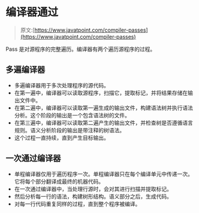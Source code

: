 # 编译器通过

> 原文:[https://www.javatpoint.com/compiler-passes](https://www.javatpoint.com/compiler-passes)

Pass 是对源程序的完整遍历。编译器有两个遍历源程序的过程。

## 多遍编译器

*   多遍编译器用于多次处理程序的源代码。
*   在第一遍中，编译器可以读取源程序，扫描它，提取标记，并将结果存储在输出文件中。
*   在第二遍中，编译器可以读取第一遍生成的输出文件，构建语法树并执行语法分析。这个阶段的输出是一个包含语法树的文件。
*   在第三遍中，编译器可以读取第二遍产生的输出文件，并检查树是否遵循语言规则。语义分析阶段的输出是带注释的树语法。
*   这个过程一直持续，直到产生目标输出。

## 一次通过编译器

*   单程编译器仅用于遍历程序一次。单程编译器只在每个编译单元中传递一次。它将每个部分翻译成最终的机器代码。
*   在一次通过编译器中，当处理行源时，会对其进行扫描并提取标记。
*   然后分析每一行的语法，构建树形结构。语义部分之后，生成代码。
*   对每一行代码重复同样的过程，直到整个程序被编译。